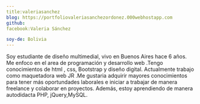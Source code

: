 ```yaml
---
title:valeriasanchez
blog: https://portfoliovaleriasanchezordonez.000webhostapp.com
github: 
facebook:Valeria Sánchez

soy-de: Bolivia 
---
```

Soy estudiante de diseño multimedial, vivo en Buenos Aires hace 6 años.  Me enfoco en el area de programación y desarrollo web .Tengo conocimientos de html , css, Bootstrap y diseño digital.
Actualmente trabajo como maquetadora web JR .Me gustaria adquirir mayores conocimientos para tener más oportundades laborales e iniciar a trabajar de manera freelance
y colaborar en proyectos.
Además, estoy aprendiendo de manera autodidacta PHP, jQuery,MySQL.
